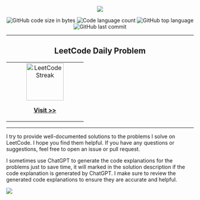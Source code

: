 <p align="center">
    <a href="https://leetcode.com/u/abdeljalil-salhi/" target="_blank">
        <img src="https://github.com/abdeljalil-salhi/leetcode/assets/65598953/95c107df-7bc7-484b-96c2-13443b9fb480" />
    </a>
</p>

<p align="center">
	<img alt="GitHub code size in bytes" src="https://img.shields.io/github/languages/code-size/abdeljalil-salhi/leetcode?color=lightblue" />
	<img alt="Code language count" src="https://img.shields.io/github/languages/count/abdeljalil-salhi/leetcode?color=yellow" />
	<img alt="GitHub top language" src="https://img.shields.io/github/languages/top/abdeljalil-salhi/leetcode?color=blue" />
	<img alt="GitHub last commit" src="https://img.shields.io/github/last-commit/abdeljalil-salhi/leetcode?color=green" />
</p>

---

<h2 align="center">LeetCode Daily Problem</h2>

<table align="center">
  <tr>
    <td width="30px"></td>
    <td align="center">
      <a href="/III. HARD/719. Find K-th Smallest Pair Distance/">
        <img src="https://github.com/abdeljalil-salhi/leetcode/assets/65598953/fabf3ea9-4ec8-4297-aebf-50605e1fe6da" width="100px;" alt="LeetCode Streak"/><br>
        <p>
          <b>Visit >></b>
        </p>
      </a>
    </td>
    <td width="30px"></td>
  </tr>
</table>

---

<p>
    I try to provide well-documented solutions to the problems I solve on LeetCode. I hope you find them helpful. If you have any questions or suggestions, feel free to open an issue or pull request.
</p>

<p>
    I sometimes use ChatGPT to generate the code explanations for the problems just to save time, it will marked in the solution description if the code explanation is generated by ChatGPT. I make sure to review the generated code explanations to ensure they are accurate and helpful.
</p>

<a href="https://hits.seeyoufarm.com"><img src="https://hits.seeyoufarm.com/api/count/incr/badge.svg?url=https%3A%2F%2Fgithub.com%2Fabdeljalil-salhi%2Fleetcode&count_bg=%235EE340&title_bg=%23555555&icon=buzzfeed.svg&icon_color=%23E7E7E7&title=REPO+VIEWS&edge_flat=true"/></a>
